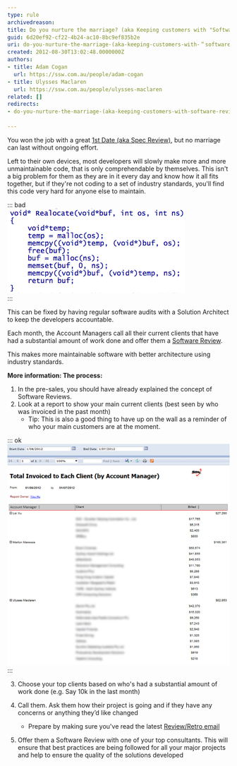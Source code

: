 ```yaml
---
type: rule
archivedreason: 
title: Do you nurture the marriage? (aka Keeping customers with "Software Reviews")
guid: 6d20ef92-cf22-4b24-ac10-8bc9ef835b2e
uri: do-you-nurture-the-marriage-(aka-keeping-customers-with-＂software-reviews＂)
created: 2012-08-30T13:02:48.0000000Z
authors:
- title: Adam Cogan
  url: https://ssw.com.au/people/adam-cogan
- title: Ulysses Maclaren
  url: https://ssw.com.au/people/ulysses-maclaren
related: []
redirects:
- do-you-nurture-the-marriage-(aka-keeping-customers-with-software-reviews)

---
```


You won the job with a great [1st Date (aka Spec Review)](/Pages/Ensure-an-excellent-1st-date.aspx), but no marriage can last without ongoing effort.

<!--endintro-->

Left to their own devices, most developers will slowly make more and more unmaintainable code, that is only comprehendable by themselves.                 This isn't a big problem for them as they are in it every day and know how it all fits together, but if they're not coding to a set of industry                  standards, you'll find this code very hard for anyone else to maintain.


::: bad  
![Figure: Bad Example - Would you want to maintain this code?](BadCode.png)  
:::

This can be fixed by having regular software audits with a Solution Architect to keep the developers accountable.

Each month, the Account Managers call all their current clients that have had a substantial amount of work done and offer                      them a [Software Review](/do-you-conduct-an-architecture-review-after-every-sprint).

This makes more maintainable software with better architecture using industry standards.


**More information: The process:**

1. In the pre-sales, you should have already explained the concept of Software Reviews.
2. Look at a report to show your main current clients (best seen by who was invoiced in the past month)
    * Tip: This is also a good thing to have up on the wall as a reminder of who your main customers are at the moment.



::: ok  
![Figure: A sample report to see your top clients](TotalInvoicedReport.jpg)  
:::

                        
                        
3. Choose your top clients based on who's had a substantial amount of work done (e.g. Say 10k in the last month)

4. Call them. Ask them how their project is going and if they have any concerns or anything they’d like changed
    * Prepare by making sure you've read the latest [Review/Retro email](/do-you-create-a-sprint-review-retro-email)
5. Offer them a Software Review with one of your top consultants. 
                        This will ensure that best practices are being followed for all your major projects and help to ensure the quality of 
                        the solutions developed
